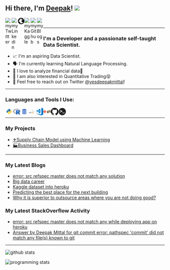 ## Hi there, I'm [Deepak][website]! <img src="https://media.giphy.com/media/hvRJCLFzcasrR4ia7z/giphy.gif" width="25px">

[<img align="left" alt="myTwitter" width="20px" src="https://cdn.jsdelivr.net/npm/simple-icons@v3/icons/twitter.svg" />][twitter]
[<img align="left" alt="myLinkedin" width="20px" src="https://cdn.jsdelivr.net/npm/simple-icons@v3/icons/linkedin.svg" />][linkedin]
[<img align="left" alt="myWebsite" width="20px" src="https://raw.githubusercontent.com/iconic/open-iconic/master/svg/globe.svg" />][website]
[<img align="left" alt="myKaggle" width="20px" src="https://cdn.jsdelivr.net/npm/simple-icons@3.13.0/icons/kaggle.svg" />][kaggle]
[<img align="left" alt="myGithub" width="20px" src="https://cdn.jsdelivr.net/npm/simple-icons@3.13.0/icons/github.svg" />][github]
[<img align="left" alt="myBlogs" width="20px" src="https://cdn.jsdelivr.net/npm/simple-icons@3.13.0/icons/medium.svg" />][medium]

<br />

---

### I'm a Developer and a passionate self-taught Data Scientist.
- 📈 I'm an aspiring Data Scientist.
- 🗣 I'm currently learning Natural Language Processing.
- 🤑 I love to analyze financial data💱
- 🧠 I am also interested in Quantitative Trading😝
- 💬 Feel free to reach out on Twitter [@yesdeepakmittal][twitter]!

---

### Languages and Tools I Use:

<img align="left" alt="Python" width="24px" src="https://raw.githubusercontent.com/github/explore/80688e429a7d4ef2fca1e82350fe8e3517d3494d/topics/python/python.png" />
<img align="left" alt="R" width="24px" src="https://raw.githubusercontent.com/github/explore/80688e429a7d4ef2fca1e82350fe8e3517d3494d/topics/r/r.png" />
<img align="left" alt="SQL" width="24px" src="https://raw.githubusercontent.com/github/explore/80688e429a7d4ef2fca1e82350fe8e3517d3494d/topics/sql/sql.png" />
<img align="left" alt="MySQL" width="24px" src="https://raw.githubusercontent.com/github/explore/80688e429a7d4ef2fca1e82350fe8e3517d3494d/topics/mysql/mysql.png" />
<img align="left" alt="Visual Studio Code" width="24px" src="https://raw.githubusercontent.com/github/explore/80688e429a7d4ef2fca1e82350fe8e3517d3494d/topics/visual-studio-code/visual-studio-code.png" /> 
<img align="left" alt="Git" width="24px" src="https://raw.githubusercontent.com/github/explore/80688e429a7d4ef2fca1e82350fe8e3517d3494d/topics/git/git.png" />
<img align="left" alt="GitHub" width="24px" src="https://raw.githubusercontent.com/github/explore/78df643247d429f6cc873026c0622819ad797942/topics/github/github.png" />
<img align="left" alt="Terminal" width="24px" src="https://raw.githubusercontent.com/github/explore/80688e429a7d4ef2fca1e82350fe8e3517d3494d/topics/terminal/terminal.png" />

<br />

---

### My Projects
- [✈Supply Chain Model using Machine Learning](https://github.com/yesdeepakmittal/SupplyChainModel)
- [🏭Business Sales Dashboard](https://github.com/yesdeepakmittal/Business_Dashboard)

---

### My Latest Blogs
<!-- BLOG-POST-LIST:START -->
- [error: src refspec master does not match any solution](https://dev.to/yesdeepakmittal/error-src-refspec-master-does-not-match-any-solution-1687)
- [Big data career](https://dev.to/yesdeepakmittal/big-data-career-1p9l)
- [Kaggle dataset into heroku](https://dev.to/yesdeepakmittal/kaggle-dataset-into-heroku-1mn)
- [Predicting the best place for the next building](https://medium.com/@yesdeepakmittal/predicting-the-best-place-for-the-next-building-d45dbfed7dc9?source=rss-1b22113e9cbd------2)
- [Why it is superior to outsource areas where you are not doing good?](https://medium.com/vanijya-technology/why-it-is-superior-to-outsource-areas-where-you-are-not-doing-good-acb6aa6a3689?source=rss-1b22113e9cbd------2)
<!-- BLOG-POST-LIST:END -->

### My Latest StackOverflow Activity
<!-- STACKOVERFLOW:START -->
- [error: src refspec master does not match any while deploying app on heroku](https://stackoverflow.com/questions/68422765/error-src-refspec-master-does-not-match-any-while-deploying-app-on-heroku)
- [Answer by Deepak Mittal for git commit error: pathspec 'commit' did not match any file(s) known to git](https://stackoverflow.com/questions/16951207/git-commit-error-pathspec-commit-did-not-match-any-files-known-to-git/68422649#68422649)
<!-- STACKOVERFLOW:END -->

---

![github stats](https://github-readme-stats.vercel.app/api?username=yesdeepakmittal&show_icons=true)

![programming stats](https://github-readme-stats.vercel.app/api/top-langs/?username=yesdeepakmittal&layout=compact)

[website]: https://yesdeepakmittal.github.io
[twitter]: https://twitter.com/yesdeepakmittal
[linkedin]: https://linkedin.com/in/yesdeepakmittal
[kaggle]: https://www.kaggle.com/yesdeepakmittal
[github]: https://github.com/yesdeepakmittal/
[medium]: https://medium.com/@yesdeepakmittal